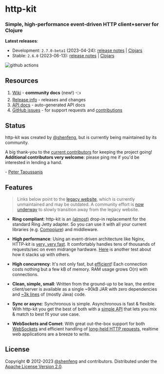 # http-kit

### Simple, high-performance event-driven HTTP client+server for Clojure

**Latest releases**:  
- Development: `2.7.0-beta1` (2023-04-24): [release notes](https://github.com/http-kit/http-kit/releases/tag/v2.7.0-beta1) | [Clojars](https://clojars.org/http-kit/versions/2.7.0-beta1)  
- Stable: `2.6.0` (2023-06-13): [release notes](https://github.com/http-kit/http-kit/releases/tag/v2.6.0) | [Clojars](https://clojars.org/http-kit/versions/2.6.0)


![github actions](https://github.com/http-kit/http-kit/actions/workflows/build.yml/badge.svg)

## Resources
1. [Wiki][wiki] - **community docs** (new!) 👈
1. [Release info][] - releases and changes
1. [API docs][] - auto-generated API docs
1. [GitHub issues][] - for support requests and [contributions][]

## Status

http-kit was created by [@shenfeng][], but is currently being maintained by its community.

A big thank-you to the [current contributors](https://github.com/http-kit/http-kit/graphs/contributors) for keeping the project going! **Additional contributors very welcome**: please ping me if you'd be interested in lending a hand.

\- [Peter Taoussanis][@ptaoussanis]


## Features

> Links below point to the [legacy website][], which is currently unmaintained and may be outdated. A community effort is [now underway][wiki] to slowly transition away from the legacy website.

- **Ring compliant**: http-kit is an [(almost)](http://http-kit.github.io/migration.html) drop-in replacement for the standard Ring Jetty adapter. So you can use it with all your current libraries (e.g. [Compojure](http://http-kit.github.io/server.html#routing)) and middleware.

- **High performance**: Using an event-driven architecture like Nginx, HTTP-kit is [very, very fast](https://github.com/ptaoussanis/clojure-web-server-benchmarks). It comfortably handles tens of thousands of requests/sec on even midrange hardware. [Here](http://www.techempower.com/benchmarks/#section=data-r3) is another test about how it stacks up with others.

- **High concurrency**: It's not only fast, but [efficient](http://http-kit.github.io/600k-concurrent-connection-http-kit.html)! Each connection costs nothing but a few kB of memory. RAM usage grows O(n) with connections.

- **Clean, simple, small**: Written from the ground-up to be lean, the entire client/server is available as a single ~90kB JAR with zero dependencies and [~3k lines](http://http-kit.github.io/http-kit-clean-small.html) of (mostly Java) code.

- **Sync or async**: Synchronous is simple. Asynchronous is fast & flexible. With http-kit you get the best of both with a [simple API](http://http-kit.github.io/client.html) that lets you mix & match to best fit your use case.

- **WebSockets and Comet**: With great out-the-box support for both [WebSockets](http://http-kit.github.io/server.html#websocket) and efficient handling of [long-held HTTP requests](http://http-kit.github.io/server.html#async), realtime web applications are a breeze to write.

## License

Copyright &copy; 2012-2023 [@shenfeng][] and contributors. Distributed under the [Apache License Version 2.0](http://www.apache.org/licenses/LICENSE-2.0.html).

[wiki]: ../../wiki
[Release info]: ../../releases
[API docs]: http://http-kit.github.io/http-kit/
[GitHub issues]: ../../issues
[contributions]: ../../blob/master/CONTRIBUTING.md
[@shenfeng]: https://github.com/shenfeng
[@ptaoussanis]: https://github.com/ptaoussanis
[legacy website]: https://http-kit.github.io